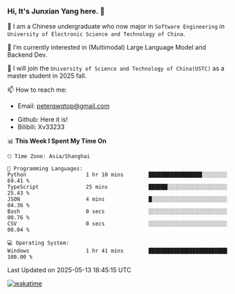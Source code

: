 ### Hi, It's Junxian Yang here. 👋

<!--
**Uestc-Young/Uestc-Young** is a ✨ _special_ ✨ repository because its `README.md` (this file) appears on your GitHub profile.

Here are some ideas to get you started:

- 🔭 I’m currently working on ...
- 🌱 I’m currently learning ...
- 👯 I’m looking to collaborate on ...
- 🤔 I’m looking for help with ...
- 💬 Ask me about ...
- 📫 How to reach me: ...
- 😄 Pronouns: ...
- ⚡ Fun fact: ...
-->
🎉 I am a Chinese undergraduate who now major in `Software Engineering` in `University of Electronic Science and Technology of China`.  
  
🌱 I’m currently interested in (Multimodal) Large Language Model and Backend Dev.  

🔭 I will join the `University of Science and Technology of China(USTC)` as a master student in 2025 fall.
  
📫 How to reach me: 
   - Email: peterqwqtop@gmail.com
<!--   - Academic Page: [junxianyanguestc.github.io](https://junxianyanguestc.github.io/)-->
   - Github: Here it is!
   - Bilibili: Xv33233
     
<!--START_SECTION:waka-->
📊 **This Week I Spent My Time On** 

```text
🕑︎ Time Zone: Asia/Shanghai

💬 Programming Languages: 
Python                   1 hr 10 mins        █████████████████░░░░░░░░   69.41 % 
TypeScript               25 mins             ██████░░░░░░░░░░░░░░░░░░░   25.43 % 
JSON                     4 mins              █░░░░░░░░░░░░░░░░░░░░░░░░   04.36 % 
Bash                     0 secs              ░░░░░░░░░░░░░░░░░░░░░░░░░   00.76 % 
CSV                      0 secs              ░░░░░░░░░░░░░░░░░░░░░░░░░   00.04 % 

💻 Operating System: 
Windows                  1 hr 41 mins        █████████████████████████   100.00 % 
```


 Last Updated on 2025-05-13 18:45:15 UTC
<!--END_SECTION:waka-->
[![wakatime](https://wakatime.com/badge/user/018ec14b-e820-4cd0-9355-392b716a8277.svg)](https://wakatime.com/@018ec14b-e820-4cd0-9355-392b716a8277)

